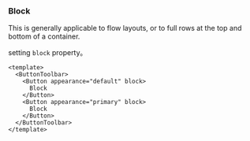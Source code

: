 ### Block

This is generally applicable to flow layouts, or to full rows at the top and bottom of a container.

setting `block` property。

<!--start-code-->

```vue
<template>
  <ButtonToolbar>
    <Button appearance="default" block>
      Block
    </Button>
    <Button appearance="primary" block>
      Block
    </Button>
  </ButtonToolbar>
</template>
```

<!--end-code-->
